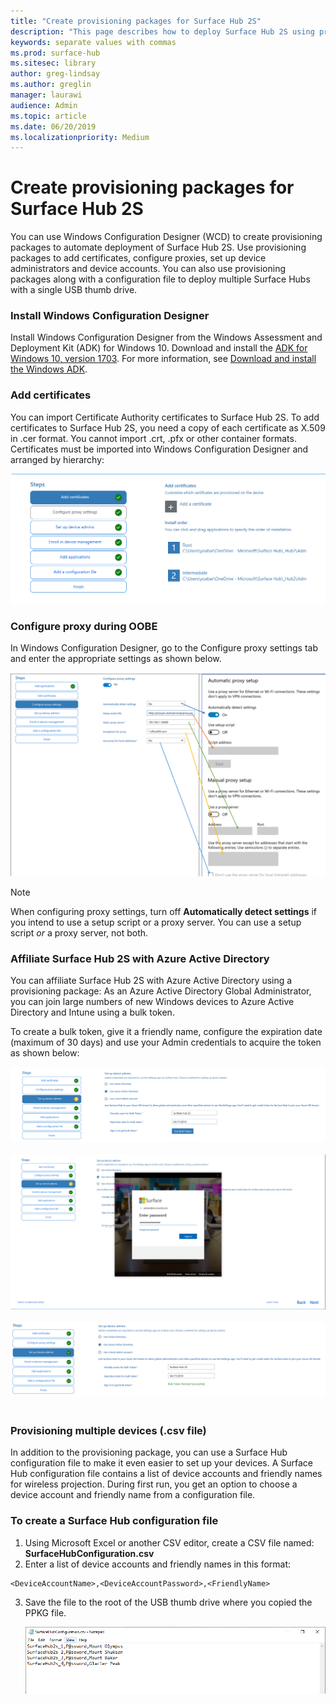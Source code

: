 ```yaml
---
title: "Create provisioning packages for Surface Hub 2S"
description: "This page describes how to deploy Surface Hub 2S using provisioning packages and other tools."
keywords: separate values with commas
ms.prod: surface-hub
ms.sitesec: library
author: greg-lindsay
ms.author: greglin
manager: laurawi
audience: Admin
ms.topic: article
ms.date: 06/20/2019
ms.localizationpriority: Medium
---
```


# Create provisioning packages for Surface Hub 2S

You can use Windows Configuration Designer (WCD) to create provisioning packages to automate deployment of Surface Hub 2S. Use provisioning packages to add certificates, configure proxies, set up device administrators and device accounts. You can also use provisioning packages along with a configuration file to deploy multiple Surface Hubs with a single USB thumb drive.

### Install Windows Configuration Designer

Install Windows Configuration Designer from the Windows Assessment and Deployment Kit (ADK) for Windows 10. Download and install the [ADK for Windows 10, version 1703](https://go.microsoft.com/fwlink/p/?LinkId=845542). For more information, see [Download and install the Windows ADK](https://docs.microsoft.com/windows-hardware/get-started/adk-install).

### Add certificates

You can import Certificate Authority certificates to Surface Hub 2S.
To add certificates to Surface Hub 2S, you need a copy of each certificate as X.509 in .cer format. You cannot import .crt, .pfx or other container formats. Certificates must be imported into Windows Configuration Designer and arranged by hierarchy:

 ![Add certificates](images/sh2-wcd.png)

### Configure proxy during OOBE

In Windows Configuration Designer, go to the Configure proxy settings tab and enter the appropriate settings as shown below.

 ![Configure proxy settings](images/sh2-proxy.png) 

> [!NOTE]
> When configuring proxy settings, turn off **Automatically detect settings** if you intend to use a setup script or a proxy server. You can use a setup script *or* a proxy server, not both.

### Affiliate Surface Hub 2S with Azure Active Directory

You can affiliate Surface Hub 2S with Azure Active Directory using a provisioning package:
As an Azure Active Directory Global Administrator, you can join large numbers of new Windows devices to Azure Active Directory and Intune using a bulk token.

To create a bulk token, give it a friendly name, configure the expiration date (maximum of 30 days) and use your Admin credentials to acquire the token as shown below:

 ![Set up device admins](images/sh2-token.png) <br><br>
 ![Set up device admins](images/sh2-token2.png) <br><br>
 ![Set up device admins](images/sh2-token3.png) <br><br>

### Provisioning multiple devices (.csv file)

In addition to the provisioning package, you can use a Surface Hub configuration file to make it even easier to set up your devices. A Surface Hub configuration file contains a list of device accounts and friendly names for wireless projection. During first run, you get an option to choose a device account and friendly name from a configuration file.

### To create a Surface Hub configuration file

1. Using Microsoft Excel or another CSV editor, create a CSV file named: **SurfaceHubConfiguration.csv**
2. Enter a list of device accounts and friendly names in this format:

```
<DeviceAccountName>,<DeviceAccountPassword>,<FriendlyName>
```

3. Save the file to the root of the USB thumb drive where you copied the PPKG file.

    ![Configuration file example](images/sh2-config-file.png)
